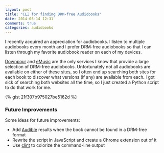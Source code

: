```yaml
---
layout: post
title: "CLI for finding DRM-free Audiobooks"
date: 2014-05-14 12:31
comments: true
categories: audiobooks
---
```


I recently acquired an appreciation for audiobooks.  I listen to multiple
audiobooks every month and I prefer DRM-free audiobooks so that I can listen
through my favorite audiobook reader on each of my devices.

[Downpour][] and [eMusic][] are the only services I know that provide a large
selection of DRM-free audiobooks.  Unfortunately not all audiobooks are
available on either of these sites, so I often end up searching both sites for
each book to discover what versions (if any) are available from each.  I got
sick of searching both websites all the time, so I just created a Python script
to do that work for me.

{% gist 21f307b975027be5162d %}

### Future Improvements

Some ideas for future improvements:

- Add [Audible] results when the book cannot be found in a DRM-free format
- Rewrite the script in JavaScript and create a Chrome extension out of it
- Use [clint][] to colorize the command-line output

[audible]: http://www.audible.com/
[clint]: https://github.com/kennethreitz/clint
[downpour]: http://www.downpour.com/
[emusic]: http://www.emusic.com/
